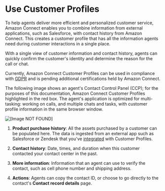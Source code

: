 # Use Customer Profiles<a name="customer-profiles"></a>

To help agents deliver more efficient and personalized customer service, Amazon Connect enables you to combine information from external applications, such as Salesforce, with contact history from Amazon Connect\. This creates a customer profile that has all the information agents need during customer interactions in a single place\.

With a single view of customer information and contact history, agents can quickly confirm the customer's identity and determine the reason for the call or chat\. 

Currently, Amazon Connect Customer Profiles can be used in compliance with [GDPR](http://aws.amazon.com/compliance/gdpr-center) and is pending additional certifications held by Amazon Connect\.

The following image shows an agent's Contact Control Panel \(CCP\); for the purposes of this documentation, Amazon Connect Customer Profiles highlighted in the red box\. The agent's application is optimized for multi\-tasking: working on calls, and multiple chats and tasks, with customer profile information in the same browser window\.

![\[Image NOT FOUND\]](http://docs.aws.amazon.com/connect/latest/adminguide/images/customer-profiles-concepts-intro3.png)

1. **Product purchase history**: All the assets purchased by a customer can be populated here\. The data is ingested from an external app such as Salesforce or Zendesk that you've [integrated](integrate-external-apps-customer-profiles.md) with Customer Profiles\. 

1. **Contact history**: Date, times, and duration when this customer contacted your contact center in the past\. 

1. **More information**: Information that an agent can use to verify the contact, such as cell phone number and shipping address\. 

1. **Actions**: Agents can copy the contact ID, or choose to go directly to the contact's **Contact record details** page\. 
